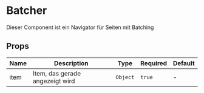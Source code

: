 # Batcher

Dieser Component ist ein Navigator für Seiten mit Batching

## Props

<!-- @vuese:Batcher:props:start -->
|Name|Description|Type|Required|Default|
|---|---|---|---|---|
|item|Item, das gerade angezeigt wird|`Object`|`true`|-|

<!-- @vuese:Batcher:props:end -->


